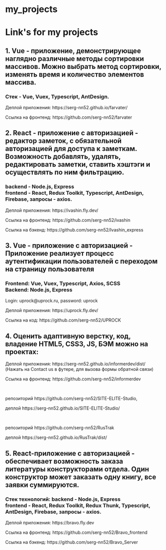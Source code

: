 # my_projects
<h1>Link's for my projects</h1>
<h2>1. Vue - приложение, демонстрирующее наглядно различные методы сортировки массивов. Можно выбрать метод сортировки, изменять время и количество элементов массива.</h2>
<h3>Стек - Vue, Vuex, Typescript, AntDesign.</h3>

  <p>Деплой приложения: https://serg-nn52.github.io/farvater/</p>
  <p>Ссылка на фронтенд: https://github.com/serg-nn52/farvater</p>

<h2>2. React - приложение с авторизацией - редактор заметок, с обязательной авторизацией для доступа к заметкам. Возможность добавлять, удалять, редактировать заметки, ставить хэштэги и осуществлять по ним фильтрацию.</h2>
<h3>backend - Node.js, Express</br> 
frontend - React, Redux Toolkit, Typescript, AntDesign, Firebase, запросы - axios.</h3>

  <p>Деплой приложения: https://ivashin.fly.dev/</p>
  <p>Ссылка на фронтенд: https://github.com/serg-nn52/ivashin</p>
  <p>Ссылка на бэкенд: https://github.com/serg-nn52/Ivashin_express</p>
  
 <h2>3. Vue - приложение с авторизацией - Приложение реализует процесс аутентифиĸации пользователей с переходом на страницу пользователя</br>
  <h3>
  Frontend: Vue, Vuex, Typescript, Axios, SCSS</br>
  Backend: Node.js, Express</h2>
  </h3>

  <p>Login: uprock@uprock.ru, password: uprock</p>
  <p>Деплой приложения: https://uprock.fly.dev/</p>
  <p>Ссылка на код: https://github.com/serg-nn52/UPROCK</p>
  
  <h2>4. Оценить адаптивную верстку, код, владение HTML5, CSS3, JS, БЭМ можно на проектах:</h2>
 <p>Деплой приложения: https://serg-nn52.github.io/informerdev/dist/ (Нажать на Contact us в футере, для вызова формы обратной связи)</p>
  <p>Ссылка на фронтенд: https://github.com/serg-nn52/informerdev</p>
  <p></br></p>
  <p>репозиторий https://github.com/serg-nn52/SITE-ELITE-Studio,</p>
  <p>деплой https://serg-nn52.github.io/SITE-ELITE-Studio/</p>
  <p></br></p>
  <p>репозиторий https://github.com/serg-nn52/RusTrak</p>
  <p>деплой https://serg-nn52.github.io/RusTrak/dist/</p>
  
  <h2>5. React-приложение с авторизацией - обеспечивает возможность заказа литературы конструкторами отдела. Один конструктор может заказать одну книгу, все заявки суммируются.</h2>
<h3>Стек технологий: backend - Node.js, Express</br> 
frontend - React, Redux Toolkit, Redux Thunk, Typescript, AntDesign, Firebase, запросы - axios.</h3>

  <p>Деплой приложения: https://bravo.fly.dev</p>
  <p>Ссылка на фронтенд: https://github.com/serg-nn52/Bravo_frontend</p>
  <p>Ссылка на бэкенд: https://github.com/serg-nn52/Bravo_Server</p>
